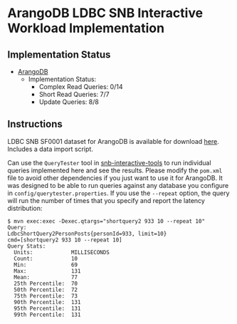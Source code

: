 ArangoDB LDBC SNB Interactive Workload Implementation
=====================================================

## Implementation Status ##
* [ArangoDB](https://arangodb.com/)
  * Implementation Status:
    * Complex Read Queries: 0/14
    * Short Read Queries: 7/7
    * Update Queries: 8/8

## Instructions ##

LDBC SNB SF0001 dataset for ArangoDB is available for download
[here](https://www.dropbox.com/s/nplg3du0npzav7e/ldbc_snb_sf0001-arangodb-2019-07-13.tar.gz?dl=0).
Includes a data import script.

Can use the `QueryTester` tool in
[snb-interactive-tools](https://github.com/PlatformLab/ldbc-snb-impls/tree/master/snb-interactive-tools)
to run individual queries implemented here and see the results. Please modify the `pom.xml` file to
avoid other dependencies if you just want to use it for ArangoDB. It was designed to be able to run
queries against any database you configure in `config/querytester.properties`. If you use the
`--repeat` option, the query will run the number of times that you specify and report the latency
distribution:

```
$ mvn exec:exec -Dexec.qtargs="shortquery2 933 10 --repeat 10"
Query:
LdbcShortQuery2PersonPosts{personId=933, limit=10}
cmd=[shortquery2 933 10 --repeat 10]
Query Stats:
  Units:            MILLISECONDS
  Count:            10
  Min:              69
  Max:              131
  Mean:             77
  25th Percentile:  70
  50th Percentile:  72
  75th Percentile:  73
  90th Percentile:  131
  95th Percentile:  131
  99th Percentile:  131
```

